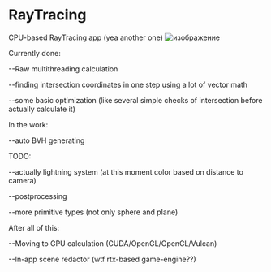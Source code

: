 # RayTracing
CPU-based RayTracing app (yea another one)
![изображение](https://github.com/LaLKa1/RayTracing/assets/63583139/b1806e7e-89cb-43c9-b029-0d96635b8585)

Currently done:

--Raw multithreading calculation
  
--finding intersection coordinates in one step using a lot of vector math
  
--some basic optimization (like several simple checks of intersection before actually calculate it)
  
In the work:

--auto BVH generating
  
TODO:

--actually lightning system (at this moment color based on distance to camera)
  
--postprocessing
  
--more primitive types (not only sphere and plane)
  
After all of this:

--Moving to GPU calculation (CUDA/OpenGL/OpenCL/Vulcan)
  
--In-app scene redactor (wtf rtx-based game-engine??)
  
